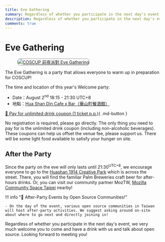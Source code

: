```yaml
---
title: Eve Gathering
summary: Regardless of whether you participate in the next day's event, we very much welcome you to come and have a drink with us and talk about open source. Looking forward to meeting you!
description: Regardless of whether you participate in the next day's event, we very much welcome you to come and have a drink with us and talk about open source. Looking forward to meeting you!
comments: true
---
```


# Eve Gathering

<figure markdown="span">
    <a href="https://volunteer.coscup.org/s3/img/Two-pints-beer-main.jpg">
        <img src="https://volunteer.coscup.org/s3/img/Two-pints-beer-main.jpg"
            alt="COSCUP 前夜派對 Eve Gathering" title="COSCUP 前夜派對 Eve Gathering"
            style="border-radius: 8px;border:1px solid hsl(0, 0%, 50%);">
    </a>
</figure>

The Eve Gathering is a party that allows everyone to warm up in preparation for COSCUP!

The time and location of this year's Welcome party:

- Date：August 2<sup>nd</sup> 18:15 - 21:30 UTC+8
- 地點：[Hua Shan Din Cafe x Bar（華山町餐酒館）](https://www.google.com/maps/search/%E8%8F%AF%E5%B1%B1%E7%94%BA%E9%A4%90%E9%85%92%E9%A4%A8)

[:ticket: Pay for unlimited drink coupon (1 ticket p.p.)](){ .md-button }

No registration is required, please go directly. The only thing you need to pay for is the unlimited drink coupon (including non-alcoholic beverages). These coupons can help us offset the venue fee, please support us. There will be some light food available to satisfy your hunger on site.

## After the Party

Since the party on the eve will only lasts until 21:30<sup>UTC+8</sup>, we encourage everyone to go to the [Huashan 1914 Creative Park](https://www.google.com/maps/search/%E8%8F%AF%E5%B1%B11914%E6%96%87%E5%89%B5%E5%9C%92%E5%8D%80) which is across the street. There, you will find the familiar Palm Breweries craft beer for after-hours drinks. Or, you can visit our community partner MozTW, [Mozilla Community Space Taipei](https://moztw.org/space/) nearby!


!!! info ":partying_face: After-Party Events by Open Source Communities!"

    - On the day of the event, various open source communities in Taiwan will host after-party activities. We suggest asking around on-site about where to go next and directly joining in!

Regardless of whether you participate in the next day's event, we very much welcome you to come and have a drink with us and talk about open source. Looking forward to meeting you!
